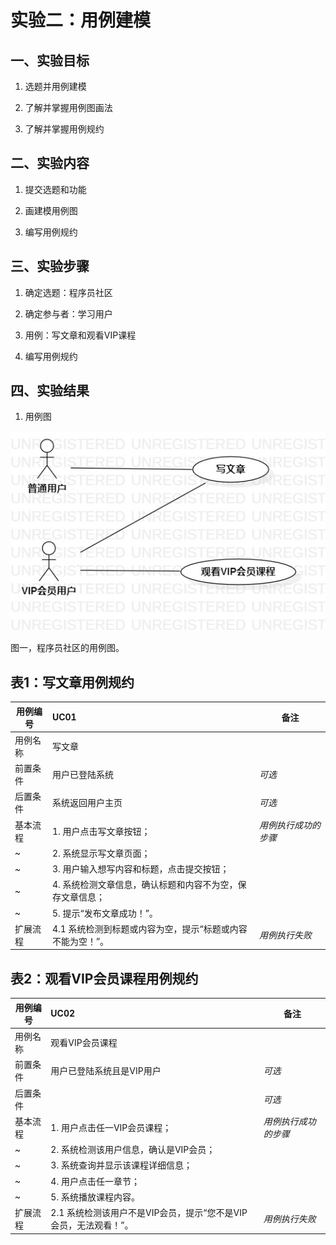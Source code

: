 # 实验二：用例建模

## 一、实验目标

1. 选题并用例建模

2. 了解并掌握用例图画法

3. 了解并掌握用例规约

## 二、实验内容

1. 提交选题和功能

2. 画建模用例图

3. 编写用例规约

## 三、实验步骤

1. 确定选题：程序员社区

2. 确定参与者：学习用户

3. 用例：写文章和观看VIP课程

4. 编写用例规约



## 四、实验结果

1. 用例图

![用例图](./Lab2_UseCaseDiagram.jpg)



图一，程序员社区的用例图。



## 表1：写文章用例规约  

| 用例编号 | UC01                                                       | 备注                 |
| -------- | :--------------------------------------------------------- | -------------------- |
| 用例名称 | 写文章                                                     |                      |
| 前置条件 | 用户已登陆系统                                             | *可选*               |
| 后置条件 | 系统返回用户主页                                                           | *可选*               |
| 基本流程 | 1. 用户点击写文章按钮；                                    | *用例执行成功的步骤* |
| ~        | 2. 系统显示写文章页面；                                    |                      |
| ~        | 3. 用户输入想写内容和标题，点击提交按钮；                  |                      |
| ~        | 4. 系统检测文章信息，确认标题和内容不为空，保存文章信息；  |                      |
| ~        | 5. 提示“发布文章成功！”。                                      |                      |
| 扩展流程 | 4.1 系统检测到标题或内容为空，提示“标题或内容不能为空！”。 | *用例执行失败*       |



## 表2：观看VIP会员课程用例规约  

| 用例编号 | UC02                                                         | 备注                 |
| -------- | :----------------------------------------------------------- | -------------------- |
| 用例名称 | 观看VIP会员课程                                              |                      |
| 前置条件 | 用户已登陆系统且是VIP用户                                    | *可选*               |
| 后置条件 |                                                              | *可选*               |
| 基本流程 | 1. 用户点击任一VIP会员课程；                                 | *用例执行成功的步骤* |
| ~        | 2. 系统检测该用户信息，确认是VIP会员；                       |                      |
| ~        | 3. 系统查询并显示该课程详细信息；                            |                      |
| ~        | 4. 用户点击任一章节；                                        |                      |
| ~        | 5. 系统播放课程内容。                                        |                      |
| 扩展流程 | 2.1 系统检测该用户不是VIP会员，提示“您不是VIP会员，无法观看！”。 | *用例执行失败*       |

